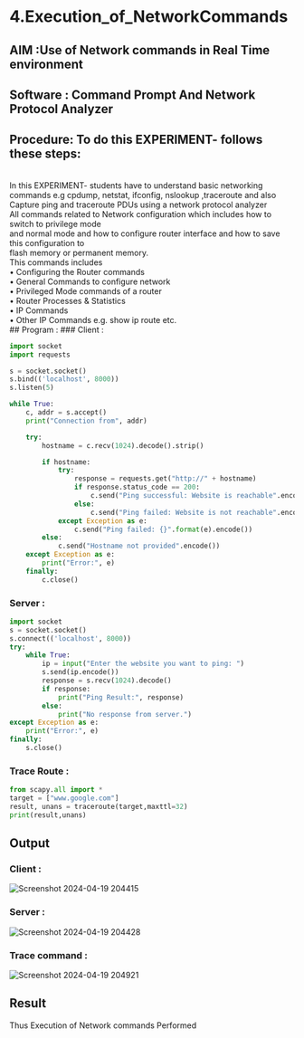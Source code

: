 # 4.Execution_of_NetworkCommands
## AIM :Use of Network commands in Real Time environment
## Software : Command Prompt And Network Protocol Analyzer
## Procedure: To do this EXPERIMENT- follows these steps:
<BR>
In this EXPERIMENT- students have to understand basic networking commands e.g cpdump, netstat, ifconfig, nslookup ,traceroute and also Capture ping and traceroute PDUs using a network protocol analyzer 
<BR>
All commands related to Network configuration which includes how to switch to privilege mode
<BR>
and normal mode and how to configure router interface and how to save this configuration to
<BR>
flash memory or permanent memory.
<BR>
This commands includes
<BR>
• Configuring the Router commands
<BR>
• General Commands to configure network
<BR>
• Privileged Mode commands of a router 
<BR>
• Router Processes & Statistics
<BR>
• IP Commands
<BR>
• Other IP Commands e.g. show ip route etc.
<BR>
## Program :
### Client :

```py
import socket
import requests

s = socket.socket()
s.bind(('localhost', 8000))
s.listen(5)

while True:
    c, addr = s.accept()
    print("Connection from", addr)

    try:
        hostname = c.recv(1024).decode().strip()

        if hostname:
            try:
                response = requests.get("http://" + hostname)
                if response.status_code == 200:
                    c.send("Ping successful: Website is reachable".encode())
                else:
                    c.send("Ping failed: Website is not reachable".encode())
            except Exception as e:
                c.send("Ping failed: {}".format(e).encode())
        else:
            c.send("Hostname not provided".encode())
    except Exception as e:
        print("Error:", e)
    finally:
        c.close()
```
### Server :

```py
import socket
s = socket.socket()
s.connect(('localhost', 8000))
try:
    while True:
        ip = input("Enter the website you want to ping: ")
        s.send(ip.encode())
        response = s.recv(1024).decode()
        if response:
            print("Ping Result:", response)
        else:
            print("No response from server.")
except Exception as e:
    print("Error:", e)
finally:
    s.close()
```
### Trace Route :
```py
from scapy.all import *
target = ["www.google.com"]
result, unans = traceroute(target,maxttl=32)
print(result,unans)
```

## Output
### Client :
![Screenshot 2024-04-19 204415](https://github.com/Raja8334/4.Execution_of_NetworkCommends/assets/120719634/6146eec0-e226-427b-9125-119980582532)

### Server :
![Screenshot 2024-04-19 204428](https://github.com/Raja8334/4.Execution_of_NetworkCommends/assets/120719634/e0992aa4-c66e-4c12-8021-83ce2eecb173)

### Trace command :
![Screenshot 2024-04-19 204921](https://github.com/Raja8334/4.Execution_of_NetworkCommends/assets/120719634/e52c957f-db64-4648-b472-0d089733f013)

## Result
Thus Execution of Network commands Performed 
